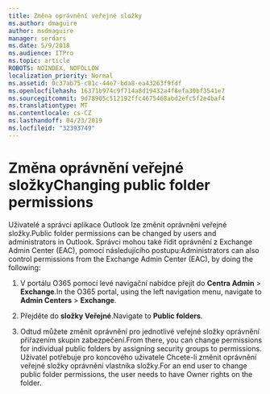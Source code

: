 ```yaml
---
title: Změna oprávnění veřejné složky
ms.author: dmaguire
author: msdmaguire
manager: serdars
ms.date: 5/9/2018
ms.audience: ITPro
ms.topic: article
ROBOTS: NOINDEX, NOFOLLOW
localization_priority: Normal
ms.assetid: 0c37ab75-c81c-44e7-bda8-ea43263f9fdf
ms.openlocfilehash: 16371b974c9f714a8d19432a4f8efa30bf3541e7
ms.sourcegitcommit: 9d78905c512192ffc4675468abd2efc5f2e4baf4
ms.translationtype: MT
ms.contentlocale: cs-CZ
ms.lasthandoff: 04/23/2019
ms.locfileid: "32393749"
---
```

# <a name="changing-public-folder-permissions"></a><span data-ttu-id="1383b-102">Změna oprávnění veřejné složky</span><span class="sxs-lookup"><span data-stu-id="1383b-102">Changing public folder permissions</span></span>

<span data-ttu-id="1383b-103">Uživatelé a správci aplikace Outlook lze změnit oprávnění veřejné složky.</span><span class="sxs-lookup"><span data-stu-id="1383b-103">Public folder permissions can be changed by users and administrators in Outlook.</span></span> <span data-ttu-id="1383b-104">Správci mohou také řídit oprávnění z Exchange Admin Center (EAC), pomocí následujícího postupu:</span><span class="sxs-lookup"><span data-stu-id="1383b-104">Administrators can also control permissions from the Exchange Admin Center (EAC), by doing the following:</span></span>
  
1. <span data-ttu-id="1383b-105">V portálu O365 pomocí levé navigační nabídce přejít do **Centra Admin** \> **Exchange**.</span><span class="sxs-lookup"><span data-stu-id="1383b-105">In the O365 portal, using the left navigation menu, navigate to **Admin Centers** \> **Exchange**.</span></span>
    
2. <span data-ttu-id="1383b-106">Přejděte do **složky Veřejné**.</span><span class="sxs-lookup"><span data-stu-id="1383b-106">Navigate to **Public folders**.</span></span>
    
3. <span data-ttu-id="1383b-107">Odtud můžete změnit oprávnění pro jednotlivé veřejné složky oprávnění přiřazením skupin zabezpečení.</span><span class="sxs-lookup"><span data-stu-id="1383b-107">From there, you can change permissions for individual public folders by assigning security groups to permissions.</span></span> <span data-ttu-id="1383b-108">Uživatel potřebuje pro koncového uživatele Chcete-li změnit oprávnění veřejné složky oprávnění vlastníka složky.</span><span class="sxs-lookup"><span data-stu-id="1383b-108">For an end user to change public folder permissions, the user needs to have Owner rights on the folder.</span></span>
    

